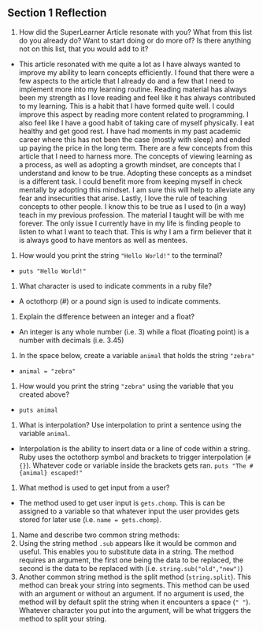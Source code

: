 ## Section 1 Reflection

1. How did the SuperLearner Article resonate with you? What from this list do you already do? Want to start doing or do more of? Is there anything not on this list, that you would add to it?
* This article resonated with me quite a lot as I have always wanted to improve my ability to learn concepts efficiently. I found that there were a few aspects to the article that I already do and a few that I need to implement more into my learning routine. Reading material has always been my strength as I love reading and feel like it has always contributed to my learning. This is a habit that I have formed quite well. I could improve this aspect by reading more content related to programming. I also feel like I have a good habit of taking care of myself physically. I eat healthy and get good rest. I have had moments in my past academic career where this has not been the case (mostly with sleep) and ended up paying the price in the long term. There are a few concepts from this article that I need to harness more. The concepts of viewing learning as a process, as well as adopting a growth mindset, are concepts that I understand and know to be true. Adopting these concepts as a mindset is a different task. I could benefit more from keeping myself in check mentally by adopting this mindset. I am sure this will help to alleviate any fear and insecurities that arise. Lastly, I love the rule of teaching concepts to other people. I know this to be true as I used to (in a way) teach in my previous profession. The material I taught will be with me forever. The only issue I currently have in my life is finding people to listen to what I want to teach that. This is why I am a firm believer that it is always good to have mentors as well as mentees.  

1. How would you print the string `"Hello World!"` to the terminal?
* `puts "Hello World!"`

1. What character is used to indicate comments in a ruby file?
* A octothorp (#) or a pound sign is used to indicate comments.

1. Explain the difference between an integer and a float?
* An integer is any whole number (i.e. 3) while a float (floating point) is a number with decimals (i.e. 3.45)

1. In the space below, create a variable `animal` that holds the string `"zebra"`
* `animal = "zebra"`

1. How would you print the string `"zebra"` using the variable that you created above?
* `puts animal`

1. What is interpolation? Use interpolation to print a sentence using the variable `animal`.
* Interpolation is the ability to insert data or a line of code within a string. Ruby uses the octothorp symbol and brackets to trigger interpolation (`#{}`). Whatever code or variable inside the brackets gets ran.
`puts "The #{animal} escaped!"`


1. What method is used to get input from a user?
* The method used to get user input is `gets.chomp`. This is can be assigned to a variable so that whatever input the user provides gets stored for later use (i.e. `name = gets.chomp`).

1. Name and describe two common string methods:
1. Using the string method `.sub` appears like it would be common and useful. This enables you to substitute data in a string. The method requires an argument, the first one being the data to be replaced, the second is the data to be replaced with (i.e. `string.sub("old","new")`)
2. Another common string method is the split method (`string.split`). This method can break your string into segments. This method can be used with an argument or without an argument. If no argument is used, the method will by default split the string when it encounters a space (`" "`). Whatever character you put into the argument, will be what triggers the method to split your string.  
